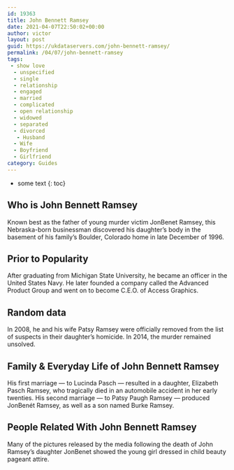 ```yaml
---
id: 19363
title: John Bennett Ramsey
date: 2021-04-07T22:50:02+00:00
author: victor
layout: post
guid: https://ukdataservers.com/john-bennett-ramsey/
permalink: /04/07/john-bennett-ramsey
tags:
 - show love
  - unspecified
  - single
  - relationship
  - engaged
  - married
  - complicated
  - open relationship
  - widowed
  - separated
  - divorced
   - Husband
  - Wife
  - Boyfriend
  - Girlfriend
category: Guides
---
```


* some text
{: toc}


## Who is John Bennett Ramsey



Known best as the father of young murder victim JonBenet Ramsey, this Nebraska-born businessman discovered his daughter&#8217;s body in the basement of his family&#8217;s Boulder, Colorado home in late December of 1996. 

                
                
                
## Prior to Popularity



After graduating from Michigan State University, he became an officer in the United States Navy. He later founded a company called the Advanced Product Group and went on to become C.E.O. of Access Graphics.

                
                
                
## Random data



In 2008, he and his wife Patsy Ramsey were officially removed from the list of suspects in their daughter&#8217;s homicide. In 2014, the murder remained unsolved.

                
                
                
## Family & Everyday Life of John Bennett Ramsey



His first marriage &#8212; to Lucinda Pasch &#8212; resulted in a daughter, Elizabeth Pasch Ramsey, who tragically died in an automobile accident in her early twenties. His second marriage &#8212; to Patsy Paugh Ramsey &#8212; produced JonBenét Ramsey, as well as a son named Burke Ramsey.

                
                
                
## People Related With John Bennett Ramsey



Many of the pictures released by the media following the death of John Ramsey&#8217;s daughter JonBenet showed the young girl dressed in child beauty pageant attire.

                
              
            
          
          
          